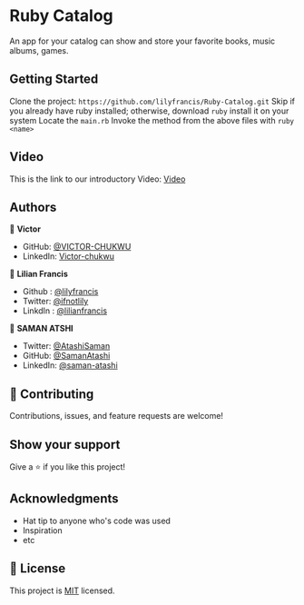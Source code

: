 # Ruby Catalog
An app for your catalog can show and store your favorite books, music albums, games.

## Getting Started
Clone the project: `https://github.com/lilyfrancis/Ruby-Catalog.git`
Skip if you already have ruby installed; otherwise, download `ruby` install it on your system
Locate the `main.rb`
Invoke the method from the above files with `ruby <name>`

## Video
This is the link to our introductory Video: [Video](https://drive.google.com/file/d/1z9GmOor_HCmi6yKbLERvBtcwVHl-B9eg/view)

## Authors

👤 **Victor**

- GitHub: [@VICTOR-CHUKWU](https://github.com/VICTOR-CHUKWU)
- LinkedIn: [Victor-chukwu](https://www.linkedin.com/in/victor-chukwu-95a020143)

👤 **Lilian Francis**

- Github : [@lilyfrancis](https://github.com/lilyfrancis)
- Twitter: [@ifnotlily](https://twitter.com/ifnotlily)
- LinkdIn : [@lilianfrancis](https://www.linkedin.com/in/lilianfrancis/)

👤 **SAMAN ATSHI**

- Twitter: [@AtashiSaman](https://twitter.com/AtashiSaman)
- GitHub: [@SamanAtashi](https://github.com/SamanAtashi)
- LinkedIn: [@saman-atashi](https://www.linkedin.com/in/saman-atashi/)

## 🤝 Contributing

Contributions, issues, and feature requests are welcome!


## Show your support

Give a ⭐️ if you like this project!

## Acknowledgments

- Hat tip to anyone who's code was used
- Inspiration
- etc

## 📝 License

This project is [MIT](./MIT.md) licensed.
